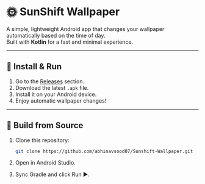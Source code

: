# 🌞 SunShift Wallpaper

A simple, lightweight Android app that changes your wallpaper automatically based on the time of day.  
Built with **Kotlin** for a fast and minimal experience.

---

## 🚀 Install & Run
1. Go to the [Releases](../../releases) section.
2. Download the latest `.apk` file.
3. Install it on your Android device.
4. Enjoy automatic wallpaper changes!

---

## 🔧 Build from Source
1. Clone this repository:
   ```bash
   git clone https://github.com/abhinavsood07/Sunshift-Wallpaper.git
2. Open in Android Studio.

3. Sync Gradle and click Run ▶️.
